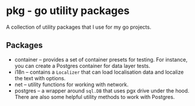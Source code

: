 pkg - go utility packages
=========================

A collection of utility packages that I use for my go projects.

## Packages

* container – provides a set of container presets for testing. For instance, you can create a Postgres container for
  data layer tests.
* i18n – contains a `Localizer` that can load localisation data and localize the text with options.
* net – utility functions for working with network.
* postgres – a wrapper around `sql.DB` that uses pgx drive under the hood. There are also some helpful utility methods
  to work with Postgres.
